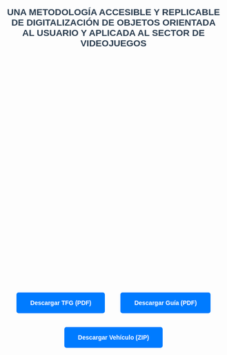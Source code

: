 <head>
  <meta charset="UTF-8" />
  <meta name="viewport" content="width=device-width, initial-scale=1.0"/>
  <title>De lo Real a lo Virtual</title>
  <style>
    body {
      font-family: 'Aptos', Arial, sans-serif; /* corregí san-serif a sans-serif */
      font-weight: 500;
      background-image: url('background.png');
      background-size: cover;
      background-position: center;
      background-repeat: no-repeat;
      color: #333;
      margin: 0;
      padding: 2rem;
      text-align: center;
    }
    h2 {
      color: #2c3e50;
      pointer-events: none;
      margin-bottom: 3rem; /* espacio abajo del título */
    }
    .btn {
      display: inline-block;
      margin: 1rem;
      padding: 1rem 2rem;
      background-color: #007BFF;
      color: #fff;
      text-decoration: none;
      border-radius: 5px;
      font-weight: bold;
    }
    .btn:hover {
      background-color: #0056b3;
    }
    /* Div vacío para separar con espacio */
    .spacer {
      height: 500px; /* ajusta la altura que necesites */
    }
  </style>
</head>
<body>
  <h2>UNA METODOLOGÍA ACCESIBLE Y REPLICABLE DE 
    DIGITALIZACIÓN DE OBJETOS ORIENTADA AL USUARIO Y 
    APLICADA AL SECTOR DE VIDEOJUEGOS
  </h2>

  <div class="spacer"></div> <!-- aquí el espacio que quieres -->

  <div>
    <a href="https://github.com/DE-LO-REAL-A-LO-VIRTUAL/DE-LO-REAL-A-LO-VIRTUAL.github.io/raw/main/TFG.pdf" class="btn" download="TFG.pdf">Descargar TFG (PDF)</a>
    <a href="https://github.com/DE-LO-REAL-A-LO-VIRTUAL/DE-LO-REAL-A-LO-VIRTUAL.github.io/raw/main/Guia.pdf" class="btn" download="Guia.pdf">Descargar Guía (PDF)</a>
    <a href="https://github.com/DE-LO-REAL-A-LO-VIRTUAL/DE-LO-REAL-A-LO-VIRTUAL.github.io/releases/download/v1.0/Subaru_WRX_STI_2015.zip" class="btn" download>Descargar Vehículo (ZIP)</a>
  </div>
</body>
